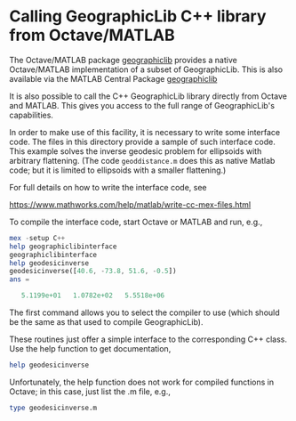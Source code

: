 # Calling GeographicLib C++ library from Octave/MATLAB

The Octave/MATLAB package
[geographiclib](https://github.com/geographiclib/geographiclib-octave#readme)
provides a native Octave/MATLAB implementation of a subset of
GeographicLib.  This is also available via the MATLAB Central Package
[geographiclib](https://www.mathworks.com/matlabcentral/fileexchange/50605)

It is also possible to call the C++ GeographicLib library directly
from Octave and MATLAB.  This gives you access to the full range of
GeographicLib's capabilities.

In order to make use of this facility, it is necessary to write some
interface code.  The files in this directory provide a sample of such
interface code.  This example solves the inverse geodesic problem for
ellipsoids with arbitrary flattening.  (The code `geoddistance.m` does
this as native Matlab code; but it is limited to ellipsoids with a
smaller flattening.)

For full details on how to write the interface code, see

  https://www.mathworks.com/help/matlab/write-cc-mex-files.html

To compile the interface code, start Octave or MATLAB and run, e.g.,
```Octave
mex -setup C++
help geographiclibinterface
geographiclibinterface
help geodesicinverse
geodesicinverse([40.6, -73.8, 51.6, -0.5])
ans =

   5.1199e+01   1.0782e+02   5.5518e+06
```

The first command allows you to select the compiler to use (which should
be the same as that used to compile GeographicLib).

These routines just offer a simple interface to the corresponding C++
class. Use the help function to get documentation,
```Octave
help geodesicinverse
```

Unfortunately, the help function does not work for compiled functions in
Octave; in this case, just list the .m file, e.g.,
```Octave
type geodesicinverse.m
```
